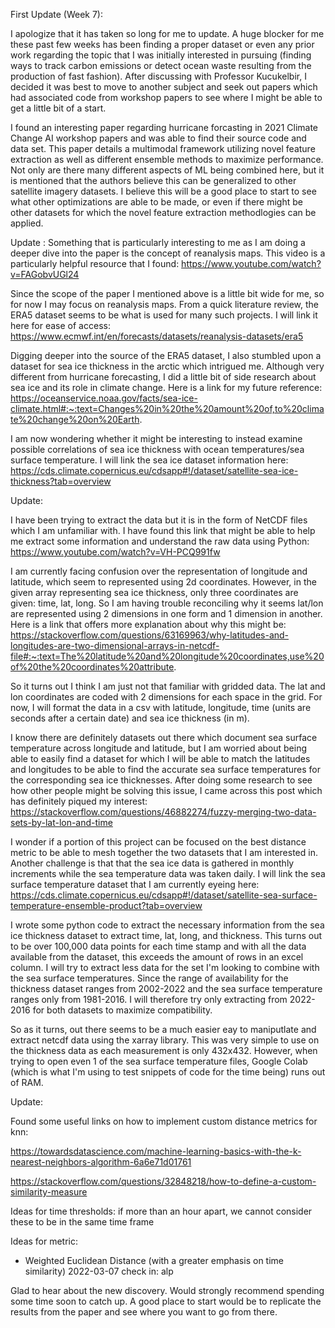 First Update (Week 7):

I apologize that it has taken so long for me to update. A huge blocker for me these past few weeks has been finding a proper dataset or even any prior work regarding the topic that I was initially interested in pursuing (finding ways to track carbon emissions or detect ocean waste resulting from the production of fast fashion). After discussing with Professor Kucukelbir, I decided it was best to move to another subject and seek out papers which had associated code from workshop papers to see where I might be able to get a little bit of a start. 

I found an interesting paper regarding hurricane forcasting in 2021 Climate Change AI workshop papers and was able to find their source code and data set. This paper details a multimodal framework utilizing novel feature extraction as well as different ensemble methods to maximize performance. Not only are there many different aspects of ML being combined here, but it is mentioned that the authors believe this can be generalized to other satellite imagery datasets. I believe this will be a good place to start to see what other optimizations are able to be made, or even if there might be other datasets for which the novel feature extraction methodlogies can be applied. 


Update :
Something that is particularly interesting to me as I am doing a deeper dive into the paper is the concept of reanalysis maps. This video is a particularly helpful resource that I found: https://www.youtube.com/watch?v=FAGobvUGl24

Since the scope of the paper I mentioned above is a little bit wide for me, so for now I may focus on reanalysis maps. From a quick literature review, the ERA5 dataset seems to be what is used for many such projects. I will link it here for ease of access: https://www.ecmwf.int/en/forecasts/datasets/reanalysis-datasets/era5

Digging deeper into the source of the ERA5 dataset, I also stumbled upon a dataset for sea ice thickness in the arctic which intrigued me. Although very different from hurricane forecasting, I did a little bit of side research about sea ice and its role in climate change. Here is a link for my future reference: https://oceanservice.noaa.gov/facts/sea-ice-climate.html#:~:text=Changes%20in%20the%20amount%20of,to%20climate%20change%20on%20Earth.

I am now wondering whether it might be interesting to instead examine possible correlations of sea ice thickness with ocean temperatures/sea surface temperature. I will link the sea ice dataset information here: https://cds.climate.copernicus.eu/cdsapp#!/dataset/satellite-sea-ice-thickness?tab=overview


Update:

I have been trying to extract the data but it is in the form of NetCDF files which I am unfamiliar with. I have found this link that might be able to help me extract some information and understand the raw data using Python: https://www.youtube.com/watch?v=VH-PCQ991fw


I am currently facing confusion over the representation of longitude and latitude, which seem to represented using 2d coordinates. However, in the given array representing sea ice thickness, only three coordinates are given: time, lat, long. So I am having trouble reconciling why it seems lat/lon are represented using 2 dimensions in one form and 1 dimension in another. Here is a link that offers more explanation about why this might be: https://stackoverflow.com/questions/63169963/why-latitudes-and-longitudes-are-two-dimensional-arrays-in-netcdf-file#:~:text=The%20latitude%20and%20longitude%20coordinates,use%20of%20the%20coordinates%20attribute.

So it turns out I think I am just not that familiar with gridded data. The lat and lon coordinates are coded with 2 dimensions for each space in the grid. For now, I will format the data in a csv with latitude, longitude, time (units are seconds after a certain date) and sea ice thickness (in m).


I know there are definitely datasets out there which document sea surface temperature across longitude and latitude, but I am worried about being able to easily find a dataset for which I will be able to match the latitudes and longitudes to be able to find the accurate sea surface temperatures for the corresponding sea ice thicknesses. After doing some research to see how other people might be solving this issue, I came across this post which has definitely piqued my interest: https://stackoverflow.com/questions/46882274/fuzzy-merging-two-data-sets-by-lat-lon-and-time

I wonder if a portion of this project can be focused on the best distance metric to be able to mesh together the two datasets that I am interested in. Another challenge is that that the sea ice data is gathered in monthly increments while the sea temperature data was taken daily. I will link the sea surface temperature dataset that I am currently eyeing here: https://cds.climate.copernicus.eu/cdsapp#!/dataset/satellite-sea-surface-temperature-ensemble-product?tab=overview


I wrote some python code to extract the necessary information from the sea ice thickness dataset to extract time, lat, long, and thickness. This turns out to be over 100,000 data points for each time stamp and with all the data available from the dataset, this exceeds the amount of rows in an excel column. I will try to extract less data for the set I'm looking to combine with the sea surface temperatures. Since the range of availability for the thickness dataset ranges from 2002-2022 and the sea surface temperature ranges only from 1981-2016. I will therefore try only extracting from 2022-2016 for both datasets to maximize compatibility.

So as it turns, out there seems to be a much easier eay to maniputlate and extract netcdf data using the xarray library. This was very simple to use on the thickness data as each measurement is only 432x432. However, when trying to open even 1 of the sea surface temperature files, Google Colab (which is what I'm using to test snippets of code for the time being) runs out of RAM. 





Update:

Found some useful links on how to implement custom distance metrics for knn: 

https://towardsdatascience.com/machine-learning-basics-with-the-k-nearest-neighbors-algorithm-6a6e71d01761

https://stackoverflow.com/questions/32848218/how-to-define-a-custom-similarity-measure




Ideas for time thresholds: if more than an hour apart, we cannot consider these to be in the same time frame


Ideas for metric:
- Weighted Euclidean Distance (with a greater emphasis on time similarity)
2022-03-07 check in: alp

Glad to hear about the new discovery. Would strongly recommend spending some time soon to catch up. A good place to start would be to replicate the results from the paper and see where you want to go from there.
